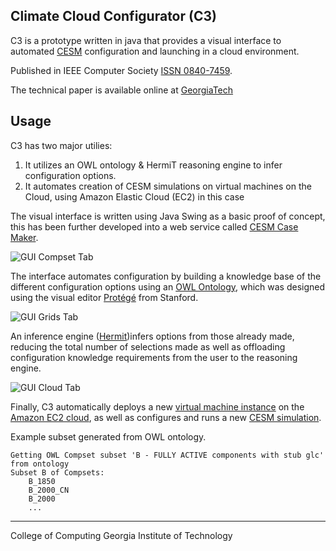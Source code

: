 Climate Cloud Configurator (C3)
---

C3 is a prototype written in java that provides a visual interface to automated [CESM](http://www.cesm.ucar.edu/models/cesm1.0/) configuration and launching in a cloud environment.

Published in IEEE Computer Society [ISSN 0840-7459](http://dx.doi.org/10.1109/MS.2011.114).

The technical paper is available online at [GeorgiaTech](http://smartech.gatech.edu/handle/1853/35010)



Usage
---

C3 has two major utilies:

1. It utilizes an OWL ontology & HermiT reasoning engine to infer configuration options.
2. It automates creation of CESM simulations on virtual machines on the Cloud, using Amazon Elastic Cloud (EC2) in this case

The visual interface is written using Java Swing as a basic proof of concept, this has been further developed into a web service called [CESM Case Maker](https://github.com/Elucidation/CESMCaseMaker).


![GUI Compset Tab](http://i.imgur.com/PKEUD.png)

The interface automates configuration by building a knowledge base of the different configuration options using an [OWL Ontology](http://en.wikipedia.org/wiki/Web_Ontology_Language), which was designed using the visual editor [Protégé](http://protege.stanford.edu/) from Stanford. 

![GUI Grids Tab](http://i.imgur.com/59CzY.png)

An inference engine ([Hermit](http://hermit-reasoner.com/))infers options from those already made, reducing the total number of selections made as well as offloading configuration knowledge requirements from the user to the reasoning engine.


![GUI Cloud Tab](http://i.imgur.com/SEbBu.png)

Finally, C3 automatically deploys a new [virtual machine instance](http://en.wikipedia.org/wiki/Amazon_Machine_Image) on the [Amazon EC2 cloud](http://aws.amazon.com/ec2/), as well as configures and runs a new [CESM simulation](http://www.cesm.ucar.edu/models/cesm1.0/).


Example subset generated from OWL ontology.

```
Getting OWL Compset subset 'B - FULLY ACTIVE components with stub glc' from ontology
Subset B of Compsets: 
    B_1850
    B_2000_CN
    B_2000
    ...
```


---
College of Computing
Georgia Institute of Technology